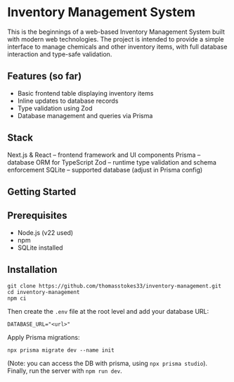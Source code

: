 # Inventory Management System

This is the beginnings of a web-based Inventory Management System built with modern web technologies. The project is intended to provide a simple interface to manage chemicals and other inventory items, with full database interaction and type-safe validation.

## Features (so far)
- Basic frontend table displaying inventory items
- Inline updates to database records
- Type validation using Zod
- Database management and queries via Prisma

## Stack
Next.js & React – frontend framework and UI components
Prisma – database ORM for TypeScript
Zod – runtime type validation and schema enforcement
SQLite – supported database (adjust in Prisma config)


## Getting Started

## Prerequisites
- Node.js (v22 used)
- npm
- SQLite installed

## Installation
```
git clone https://github.com/thomasstokes33/inventory-management.git
cd inventory-management
npm ci
```
Then create the `.env` file at the root level and add your database URL:
```
DATABASE_URL="<url>"
```
Apply Prisma migrations:
```
npx prisma migrate dev --name init
```
(Note: you can access the DB with prisma, using `npx prisma studio`).
Finally, run the server with `npm run dev`.

